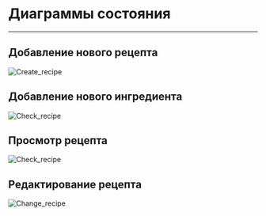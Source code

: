 # Диаграммы состояния
---
## Добавление нового рецепта

![Create_recipe](https://github.com/Belevic/Recipe_Book/blob/master/Documentation/Mockups/state_Create_Recipe.png)


## Добавление нового ингредиента

![Check_recipe](https://github.com/Belevic/Recipe_Book/blob/master/Documentation/Mockups/state_Create_Item.png)


## Просмотр рецепта

![Check_recipe](https://github.com/Belevic/Recipe_Book/blob/master/Documentation/Mockups/state_Show_Recipe.png)


## Редактирование рецепта

![Change_recipe](https://github.com/Belevic/Recipe_Book/blob/master/Documentation/Mockups/state_Chang_Recipe.png)

